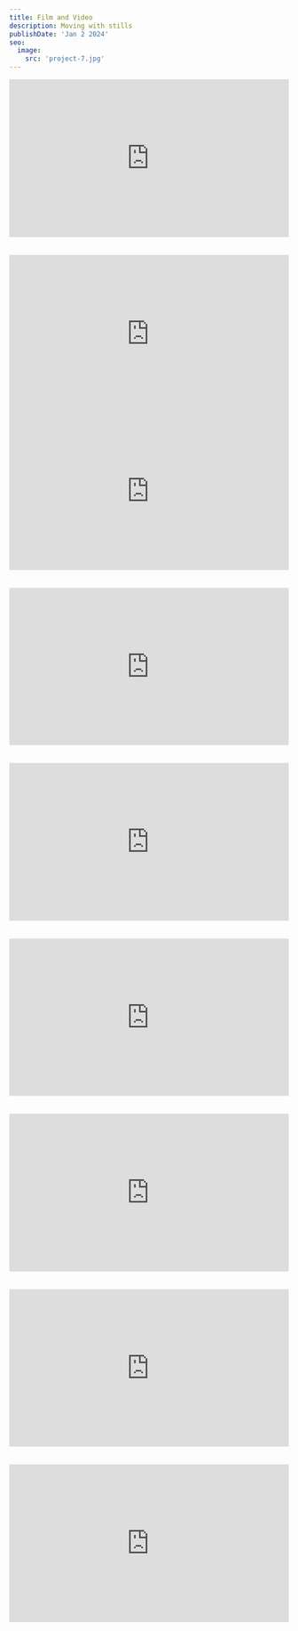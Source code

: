 ```yaml
---
title: Film and Video
description: Moving with stills
publishDate: 'Jan 2 2024'
seo:
  image:
    src: 'project-7.jpg'
---
```

<style>
  .fullwidth-video-container {
    position: relative;
    width: 100%;
    padding-bottom: 56.25%; /* 16:9 aspect ratio */
    height: 0;
    overflow: hidden;
    margin-bottom: 2rem;
  }

  .fullwidth-video-container iframe {
    position: absolute;
    top: 0;
    left: 0;
    width: 100%;
    height: 100%;
    border: 0;
  }
</style>

<div class="fullwidth-video-container">
  <iframe src="https://www.youtube.com/embed/paWLUe6tM64?si=cy0bFEdkAS1Sg6uN" title="YouTube video player" allowfullscreen allow="accelerometer; autoplay; clipboard-write; encrypted-media; gyroscope; picture-in-picture; web-share"></iframe>
</div>

<div style="position: relative; padding-bottom: 56.25%; height: 0; overflow: hidden;">
  <iframe style="position: absolute; top: 0; left: 0; width: 100%; height: 100%; border:0;" src="https://www.youtube.com/embed/98izYxgVRQU" allowfullscreen title="The Rose"></iframe>
</div>

<div class="fullwidth-video-container">
  <iframe src="https://www.youtube.com/embed/wyUsWVMukT0?si=MgFjHHXRdo6hLWsl" title="YouTube video player" allowfullscreen allow="accelerometer; autoplay; clipboard-write; encrypted-media; gyroscope; picture-in-picture; web-share"></iframe>
</div>

<div class="fullwidth-video-container">
  <iframe src="https://www.youtube.com/embed/E5ZhzTPxZOk?si=U79ngwWCCzifGZb9" title="YouTube video player" allowfullscreen allow="accelerometer; autoplay; clipboard-write; encrypted-media; gyroscope; picture-in-picture; web-share"></iframe>
</div>

<div class="fullwidth-video-container">
  <iframe src="https://www.youtube.com/embed/AmXnCFdoOcU?si=Wk4SWKF0pc9fQpm4" title="YouTube video player" allowfullscreen allow="accelerometer; autoplay; clipboard-write; encrypted-media; gyroscope; picture-in-picture; web-share"></iframe>
</div>

<div class="fullwidth-video-container">
  <iframe src="https://www.youtube.com/embed/RDpbliKLoMY?si=CetfxARDFN6Civ89" title="YouTube video player" allowfullscreen allow="accelerometer; autoplay; clipboard-write; encrypted-media; gyroscope; picture-in-picture; web-share"></iframe>
</div>

<div class="fullwidth-video-container">
  <iframe src="https://www.youtube.com/embed/eOAkC_W9s0E?si=_kG-8KLa-qEvzZ5Y" title="YouTube video player" allowfullscreen allow="accelerometer; autoplay; clipboard-write; encrypted-media; gyroscope; picture-in-picture; web-share"></iframe>
</div>

<div class="fullwidth-video-container">
  <iframe src="https://www.youtube.com/embed/xUIqPYJtdTE?si=x7w7Ke1wgbs3f87B" title="YouTube video player" allowfullscreen allow="accelerometer; autoplay; clipboard-write; encrypted-media; gyroscope; picture-in-picture; web-share"></iframe>
</div>

<div class="fullwidth-video-container">
  <iframe src="https://www.youtube.com/embed/v6n5Q5UlrBQ?si=yVniYDsw8bFUR6It" title="YouTube video player" allowfullscreen allow="accelerometer; autoplay; clipboard-write; encrypted-media; gyroscope; picture-in-picture; web-share"></iframe>
</div>